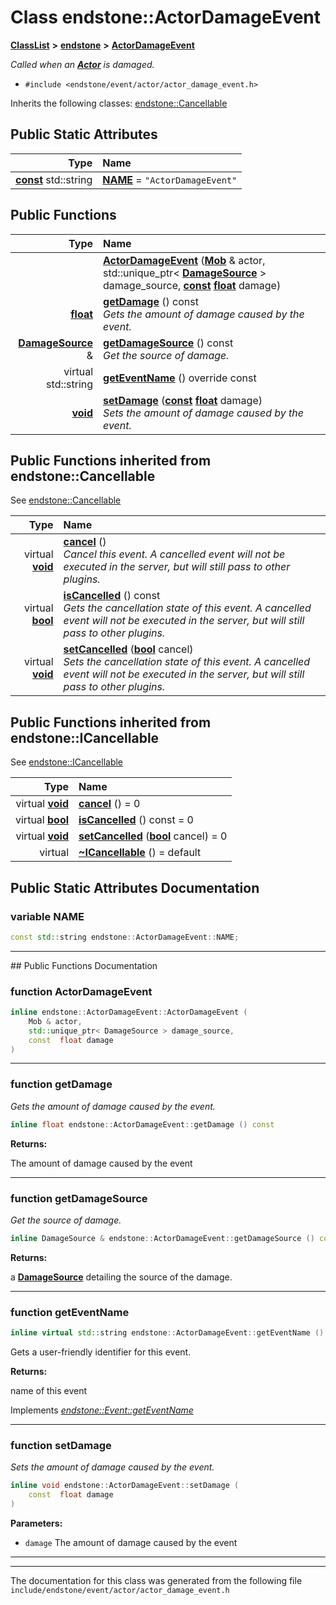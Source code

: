 

# Class endstone::ActorDamageEvent



[**ClassList**](annotated.md) **>** [**endstone**](namespaceendstone.md) **>** [**ActorDamageEvent**](classendstone_1_1ActorDamageEvent.md)



_Called when an_ [_**Actor**_](classendstone_1_1Actor.md) _is damaged._

* `#include <endstone/event/actor/actor_damage_event.h>`



Inherits the following classes: [endstone::Cancellable](classendstone_1_1Cancellable.md)
































## Public Static Attributes

| Type | Name |
| ---: | :--- |
|  [**const**](classendstone_1_1Vector.md) std::string | [**NAME**](#variable-name)   = `"ActorDamageEvent"`<br> |










































## Public Functions

| Type | Name |
| ---: | :--- |
|   | [**ActorDamageEvent**](#function-actordamageevent) ([**Mob**](classendstone_1_1Mob.md) & actor, std::unique\_ptr&lt; [**DamageSource**](classendstone_1_1DamageSource.md) &gt; damage\_source, [**const**](classendstone_1_1Vector.md) [**float**](classendstone_1_1Vector.md) damage) <br> |
|  [**float**](classendstone_1_1Vector.md) | [**getDamage**](#function-getdamage) () const<br>_Gets the amount of damage caused by the event._  |
|  [**DamageSource**](classendstone_1_1DamageSource.md) & | [**getDamageSource**](#function-getdamagesource) () const<br>_Get the source of damage._  |
| virtual std::string | [**getEventName**](#function-geteventname) () override const<br> |
|  [**void**](classendstone_1_1Vector.md) | [**setDamage**](#function-setdamage) ([**const**](classendstone_1_1Vector.md) [**float**](classendstone_1_1Vector.md) damage) <br>_Sets the amount of damage caused by the event._  |


## Public Functions inherited from endstone::Cancellable

See [endstone::Cancellable](classendstone_1_1Cancellable.md)

| Type | Name |
| ---: | :--- |
| virtual [**void**](classendstone_1_1Vector.md) | [**cancel**](classendstone_1_1Cancellable.md#function-cancel) () <br>_Cancel this event. A cancelled event will not be executed in the server, but will still pass to other plugins._  |
| virtual [**bool**](classendstone_1_1Vector.md) | [**isCancelled**](classendstone_1_1Cancellable.md#function-iscancelled) () const<br>_Gets the cancellation state of this event. A cancelled event will not be executed in the server, but will still pass to other plugins._  |
| virtual [**void**](classendstone_1_1Vector.md) | [**setCancelled**](classendstone_1_1Cancellable.md#function-setcancelled) ([**bool**](classendstone_1_1Vector.md) cancel) <br>_Sets the cancellation state of this event. A cancelled event will not be executed in the server, but will still pass to other plugins._  |


## Public Functions inherited from endstone::ICancellable

See [endstone::ICancellable](classendstone_1_1ICancellable.md)

| Type | Name |
| ---: | :--- |
| virtual [**void**](classendstone_1_1Vector.md) | [**cancel**](classendstone_1_1ICancellable.md#function-cancel) () = 0<br> |
| virtual [**bool**](classendstone_1_1Vector.md) | [**isCancelled**](classendstone_1_1ICancellable.md#function-iscancelled) () const = 0<br> |
| virtual [**void**](classendstone_1_1Vector.md) | [**setCancelled**](classendstone_1_1ICancellable.md#function-setcancelled) ([**bool**](classendstone_1_1Vector.md) cancel) = 0<br> |
| virtual  | [**~ICancellable**](classendstone_1_1ICancellable.md#function-icancellable) () = default<br> |
















































































## Public Static Attributes Documentation




### variable NAME 

```C++
const std::string endstone::ActorDamageEvent::NAME;
```




<hr>
## Public Functions Documentation




### function ActorDamageEvent 

```C++
inline endstone::ActorDamageEvent::ActorDamageEvent (
    Mob & actor,
    std::unique_ptr< DamageSource > damage_source,
    const  float damage
) 
```




<hr>



### function getDamage 

_Gets the amount of damage caused by the event._ 
```C++
inline float endstone::ActorDamageEvent::getDamage () const
```





**Returns:**

The amount of damage caused by the event 





        

<hr>



### function getDamageSource 

_Get the source of damage._ 
```C++
inline DamageSource & endstone::ActorDamageEvent::getDamageSource () const
```





**Returns:**

a [**DamageSource**](classendstone_1_1DamageSource.md) detailing the source of the damage. 





        

<hr>



### function getEventName 

```C++
inline virtual std::string endstone::ActorDamageEvent::getEventName () override const
```



Gets a user-friendly identifier for this event.




**Returns:**

name of this event 





        
Implements [*endstone::Event::getEventName*](classendstone_1_1Event.md#function-geteventname)


<hr>



### function setDamage 

_Sets the amount of damage caused by the event._ 
```C++
inline void endstone::ActorDamageEvent::setDamage (
    const  float damage
) 
```





**Parameters:**


* `damage` The amount of damage caused by the event 




        

<hr>

------------------------------
The documentation for this class was generated from the following file `include/endstone/event/actor/actor_damage_event.h`

